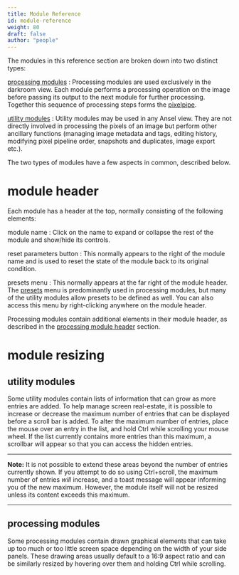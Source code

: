 ```yaml
---
title: Module Reference
id: module-reference
weight: 80
draft: false
author: "people"
---
```


The modules in this reference section are broken down into two distinct types:

[processing modules](./processing-modules/_index.md)
: Processing modules are used exclusively in the darkroom view. Each module performs a processing operation on the image before passing its output to the next module for further processing. Together this sequence of processing steps forms the [pixelpipe](../darkroom/pixelpipe/the-pixelpipe-and-module-order.md).

[utility modules](./utility-modules/_index.md)
: Utility modules may be used in any Ansel view. They are not directly involved in processing the pixels of an image but perform other ancillary functions (managing image metadata and tags, editing history, modifying pixel pipeline order, snapshots and duplicates, image export etc.).

The two types of modules have a few aspects in common, described below.

# module header

Each module has a header at the top, normally consisting of the following elements:

module name
: Click on the name to expand or collapse the rest of the module and show/hide its controls.

reset parameters button
: This normally appears to the right of the module name and is used to reset the state of the module back to its original condition.

presets  menu
: This normally appears at the far right of the module header. The [presets](../darkroom/processing-modules/presets.md) menu is predominantly used in processing modules, but many of the utility modules allow presets to be defined as well. You can also access this menu by right-clicking anywhere on the module header.

Processing modules contain additional elements in their module header, as described in the [processing module header](../darkroom/processing-modules/module-header.md) section.

# module resizing

## utility modules

Some utility modules contain lists of information that can grow as more entries are added. To help manage screen real-estate, it is possible to increase or decrease the maximum number of entries that can be displayed before a scroll bar is added. To alter the maximum number of entries, place the mouse over an entry in the list, and hold Ctrl while scrolling your mouse wheel. If the list currently contains more entries than this maximum, a scrollbar will appear so that you can access the hidden entries.

---

**Note:** It is not possible to extend these areas beyond the number of entries currently shown. If you attempt to do so using Ctrl+scroll, the maximum number of entries _will_ increase, and a toast message will appear informing you of the new maximum. However, the module itself will not be resized unless its content exceeds this maximum.

---

## processing modules

Some processing modules contain drawn graphical elements that can take up too much or too little screen space depending on the width of your side panels. These drawing areas usually default to a 16:9 aspect ratio and can be similarly resized by hovering over them and holding Ctrl while scrolling.

